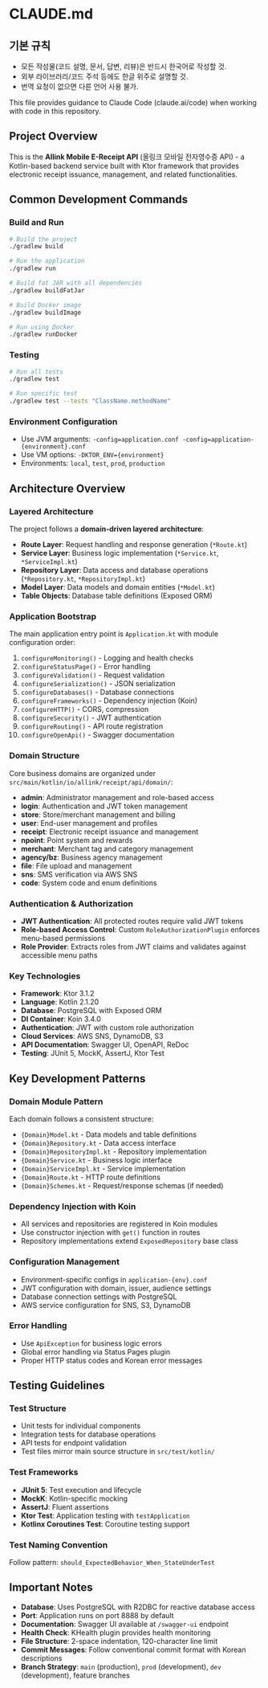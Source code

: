 # CLAUDE.md

## 기본 규칙
- 모든 작성물(코드 설명, 문서, 답변, 리뷰)은 반드시 한국어로 작성할 것. 
- 외부 라이브러리/코드 주석 등에도 한글 위주로 설명할 것.
- 번역 요청이 없으면 다른 언어 사용 불가.

This file provides guidance to Claude Code (claude.ai/code) when working with code in this repository.

## Project Overview

This is the **Allink Mobile E-Receipt API** (올링크 모바일 전자영수증 API) - a Kotlin-based backend service built with Ktor framework that provides electronic receipt issuance, management, and related functionalities.

## Common Development Commands

### Build and Run
```bash
# Build the project
./gradlew build

# Run the application
./gradlew run

# Build fat JAR with all dependencies
./gradlew buildFatJar

# Build Docker image
./gradlew buildImage

# Run using Docker
./gradlew runDocker
```

### Testing
```bash
# Run all tests
./gradlew test

# Run specific test
./gradlew test --tests "ClassName.methodName"
```

### Environment Configuration
- Use JVM arguments: `-config=application.conf -config=application-{environment}.conf`
- Use VM options: `-DKTOR_ENV={environment}`
- Environments: `local`, `test`, `prod`, `production`

## Architecture Overview

### Layered Architecture
The project follows a **domain-driven layered architecture**:
- **Route Layer**: Request handling and response generation (`*Route.kt`)
- **Service Layer**: Business logic implementation (`*Service.kt`, `*ServiceImpl.kt`)
- **Repository Layer**: Data access and database operations (`*Repository.kt`, `*RepositoryImpl.kt`)
- **Model Layer**: Data models and domain entities (`*Model.kt`)
- **Table Objects**: Database table definitions (Exposed ORM)

### Application Bootstrap
The main application entry point is `Application.kt` with module configuration order:
1. `configureMonitoring()` - Logging and health checks
2. `configureStatusPage()` - Error handling
3. `configureValidation()` - Request validation
4. `configureSerialization()` - JSON serialization
5. `configureDatabases()` - Database connections
6. `configureFrameworks()` - Dependency injection (Koin)
7. `configureHTTP()` - CORS, compression
8. `configureSecurity()` - JWT authentication
9. `configureRouting()` - API route registration
10. `configureOpenApi()` - Swagger documentation

### Domain Structure
Core business domains are organized under `src/main/kotlin/io/allink/receipt/api/domain/`:
- **admin**: Administrator management and role-based access
- **login**: Authentication and JWT token management
- **store**: Store/merchant management and billing
- **user**: End-user management and profiles
- **receipt**: Electronic receipt issuance and management
- **npoint**: Point system and rewards
- **merchant**: Merchant tag and category management
- **agency/bz**: Business agency management
- **file**: File upload and management
- **sns**: SMS verification via AWS SNS
- **code**: System code and enum definitions

### Authentication & Authorization
- **JWT Authentication**: All protected routes require valid JWT tokens
- **Role-based Access Control**: Custom `RoleAuthorizationPlugin` enforces menu-based permissions
- **Role Provider**: Extracts roles from JWT claims and validates against accessible menu paths

### Key Technologies
- **Framework**: Ktor 3.1.2
- **Language**: Kotlin 2.1.20
- **Database**: PostgreSQL with Exposed ORM
- **DI Container**: Koin 3.4.0
- **Authentication**: JWT with custom role authorization
- **Cloud Services**: AWS SNS, DynamoDB, S3
- **API Documentation**: Swagger UI, OpenAPI, ReDoc
- **Testing**: JUnit 5, MockK, AssertJ, Ktor Test

## Key Development Patterns

### Domain Module Pattern
Each domain follows a consistent structure:
- `{Domain}Model.kt` - Data models and table definitions
- `{Domain}Repository.kt` - Data access interface
- `{Domain}RepositoryImpl.kt` - Repository implementation
- `{Domain}Service.kt` - Business logic interface
- `{Domain}ServiceImpl.kt` - Service implementation
- `{Domain}Route.kt` - HTTP route definitions
- `{Domain}Schemes.kt` - Request/response schemas (if needed)

### Dependency Injection with Koin
- All services and repositories are registered in Koin modules
- Use constructor injection with `get()` function in routes
- Repository implementations extend `ExposedRepository` base class

### Configuration Management
- Environment-specific configs in `application-{env}.conf`
- JWT configuration with domain, issuer, audience settings
- Database connection settings with PostgreSQL
- AWS service configuration for SNS, S3, DynamoDB

### Error Handling
- Use `ApiException` for business logic errors
- Global error handling via Status Pages plugin
- Proper HTTP status codes and Korean error messages

## Testing Guidelines

### Test Structure
- Unit tests for individual components
- Integration tests for database operations
- API tests for endpoint validation
- Test files mirror main source structure in `src/test/kotlin/`

### Test Frameworks
- **JUnit 5**: Test execution and lifecycle
- **MockK**: Kotlin-specific mocking
- **AssertJ**: Fluent assertions
- **Ktor Test**: Application testing with `testApplication`
- **Kotlinx Coroutines Test**: Coroutine testing support

### Test Naming Convention
Follow pattern: `should_ExpectedBehavior_When_StateUnderTest`

## Important Notes

- **Database**: Uses PostgreSQL with R2DBC for reactive database access
- **Port**: Application runs on port 8888 by default
- **Documentation**: Swagger UI available at `/swagger-ui` endpoint
- **Health Check**: KHealth plugin provides health monitoring
- **File Structure**: 2-space indentation, 120-character line limit
- **Commit Messages**: Follow conventional commit format with Korean descriptions
- **Branch Strategy**: `main` (production), `prod` (development), `dev` (development), feature branches